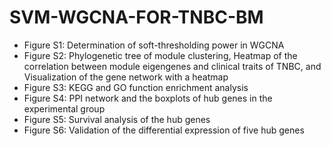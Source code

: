 # SVM-WGCNA-FOR-TNBC-BM

+ Figure S1: Determination of soft-thresholding power in WGCNA
+ Figure S2: Phylogenetic tree of module clustering, Heatmap of the correlation between module eigengenes and clinical traits of TNBC, and Visualization of the gene network with a heatmap
+ Figure S3: KEGG and GO function enrichment analysis
+ Figure S4: PPI network and the boxplots of hub genes in the experimental group
+ Figure S5: Survival analysis of the hub genes
+ Figure S6: Validation of the differential expression of five hub genes
